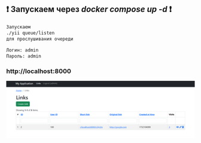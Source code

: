## ❗ Запускаем через ***docker compose up -d*** ❗

~~~
Запускаем 
./yii queue/listen
для прослушивания очереди
~~~

~~~
Логин: admin
Пароль: admin
~~~
### http://localhost:8000
![alt text](/interface.png)
